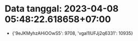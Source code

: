 # Data tanggal: 2023-04-08 05:48:22.618658+07:00

* {'9eJKMyhzAHiOOwS5': 9708, 'vgal1lUFJj2q6331': 10935}
